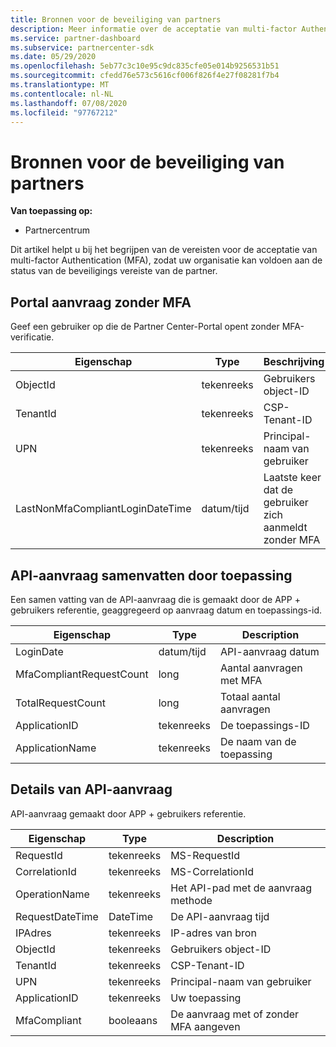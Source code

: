 ```yaml
---
title: Bronnen voor de beveiliging van partners
description: Meer informatie over de acceptatie van multi-factor Authentication (MFA) om te voldoen aan de beveiligings vereisten van de partner.
ms.service: partner-dashboard
ms.subservice: partnercenter-sdk
ms.date: 05/29/2020
ms.openlocfilehash: 5eb77c3c10e95c9dc835cfe05e014b9256531b51
ms.sourcegitcommit: cfedd76e573c5616cf006f826f4e27f08281f7b4
ms.translationtype: MT
ms.contentlocale: nl-NL
ms.lasthandoff: 07/08/2020
ms.locfileid: "97767212"
---
```

# <a name="partner-security-requirements-resources"></a>Bronnen voor de beveiliging van partners

**Van toepassing op:**

- Partnercentrum

Dit artikel helpt u bij het begrijpen van de vereisten voor de acceptatie van multi-factor Authentication (MFA), zodat uw organisatie kan voldoen aan de status van de beveiligings vereiste van de partner. 

## <a name="portal-request-without-mfa"></a>Portal aanvraag zonder MFA

Geef een gebruiker op die de Partner Center-Portal opent zonder MFA-verificatie.

| Eigenschap                            | Type            | Beschrijving                           |
|-------------------------------------|-----------------|---------------------------------------|
| ObjectId                            | tekenreeks          | Gebruikers object-ID                        |
| TenantId                            | tekenreeks          | CSP-Tenant-ID                         |
| UPN                                 | tekenreeks          | Principal-naam van gebruiker                   |
| LastNonMfaCompliantLoginDateTime    | datum/tijd        | Laatste keer dat de gebruiker zich aanmeldt zonder MFA |


## <a name="api-request-summarized-by-application"></a>API-aanvraag samenvatten door toepassing

Een samen vatting van de API-aanvraag die is gemaakt door de APP + gebruikers referentie, geaggregeerd op aanvraag datum en toepassings-id.

| Eigenschap                            | Type            | Description               |
|-------------------------------------|-----------------|---------------------------|
| LoginDate                           | datum/tijd        | API-aanvraag datum          |
| MfaCompliantRequestCount            | long            | Aantal aanvragen met MFA    |
| TotalRequestCount                   | long            | Totaal aantal aanvragen       |
| ApplicationID                       | tekenreeks          | De toepassings-ID        |
| ApplicationName                     | tekenreeks          | De naam van de toepassing      |


## <a name="api-request-details"></a>Details van API-aanvraag

API-aanvraag gemaakt door APP + gebruikers referentie. 

| Eigenschap                            | Type            | Description                              |
|-------------------------------------|-----------------|------------------------------------------|
| RequestId                           | tekenreeks          | MS-RequestId                             |
| CorrelationId                       | tekenreeks          | MS-CorrelationId                         |
| OperationName                       | tekenreeks          | Het API-pad met de aanvraag methode         |
| RequestDateTime                     | DateTime        | De API-aanvraag tijd                     |
| IPAdres                           | tekenreeks          | IP-adres van bron                        |
| ObjectId                            | tekenreeks          | Gebruikers object-ID                           |
| TenantId                            | tekenreeks          | CSP-Tenant-ID                            |
| UPN                                 | tekenreeks          | Principal-naam van gebruiker                      |
| ApplicationID                       | tekenreeks          | Uw toepassing                         |
| MfaCompliant                        | booleaans            | De aanvraag met of zonder MFA aangeven |
